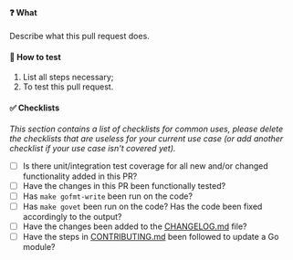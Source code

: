 #### :question: What

Describe what this pull request does.

#### :hammer: How to test

1. List all steps necessary;
2. To test this pull request.

#### :white_check_mark: Checklists

_This section contains a list of checklists for common uses, please delete the checklists that are useless for your current use case (or add another checklist if your use case isn't covered yet)._

- [ ] Is there unit/integration test coverage for all new and/or changed functionality added in this PR?
- [ ] Have the changes in this PR been functionally tested?
- [ ] Has `make gofmt-write` been run on the code?
- [ ] Has `make govet` been run on the code? Has the code been fixed accordingly to the output?
- [ ] Have the changes been added to the [CHANGELOG.md](./CHANGELOG.md) file?
- [ ] Have the steps in [CONTRIBUTING.md](./CONTRIBUTING.md) been followed to update a Go module?

